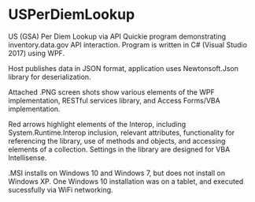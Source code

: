 # USPerDiemLookup
US (GSA) Per Diem Lookup via API
Quickie program demonstrating inventory.data.gov API interaction. Program is written in C# (Visual Studio 2017) using WPF.

Host publishes data in JSON format, application uses Newtonsoft.Json library for deserialization.

Attached .PNG screen shots show various elements of the WPF implementation, RESTful services library, and Access Forms/VBA implementation.

Red arrows highlight elements of the Interop, including System.Runtime.Interop inclusion, relevant attributes, functionality for referencing the library, use of methods and objects, and accessing elements of a collection. Settings in the library are designed for VBA Intellisense.

.MSI installs on Windows 10 and Windows 7, but does not install on Windows XP. One Windows 10 installation was on a tablet, and executed sucessfully via WiFi networking.
